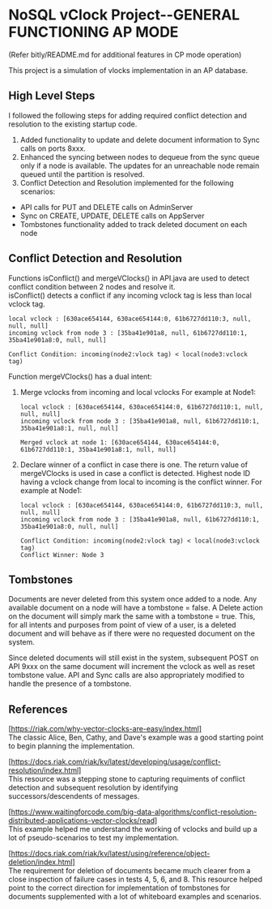 # NoSQL vClock Project--GENERAL FUNCTIONING AP MODE
(Refer bitly/README.md for additional features in CP mode operation)

This project is a simulation of vlocks implementation in an AP database. 


## High Level Steps
I followed the following steps for adding required conflict detection and resolution to the existing startup code.

1. Added functionality to update and delete document information to Sync calls on ports 8xxx.
2. Enhanced the syncing between nodes to dequeue from the sync queue only if a node is available. The updates for an unreachable node remain queued until the partition is resolved.
3. Conflict Detection and Resolution implemented for the following scenarios:
  * API calls for PUT and DELETE calls on AdminServer
  * Sync on CREATE, UPDATE, DELETE calls on AppServer
  * Tombstones functionality added to track deleted document on each node


## Conflict Detection and Resolution
Functions isConflict() and mergeVClocks() in API.java are used to detect conflict condition between 2 nodes and resolve it. </br> 
isConflict() detects a conflict if any incoming vclock tag is less than local vclock tag. </br>
```
local vclock : [630ace654144, 630ace654144:0, 61b6727dd110:3, null, null, null]
incoming vclock from node 3 : [35ba41e901a8, null, 61b6727dd110:1, 35ba41e901a8:0, null, null]

Conflict Condition: incoming(node2:vlock tag) < local(node3:vclock tag)
```


Function mergeVClocks() has a dual intent:
1. Merge vclocks from incoming and local vclocks 
   For example at Node1:
   ```
   local vclock : [630ace654144, 630ace654144:0, 61b6727dd110:1, null, null, null]
   incoming vclock from node 3 : [35ba41e901a8, null, 61b6727dd110:1, 35ba41e901a8:1, null, null]
   
   Merged vclock at node 1: [630ace654144, 630ace654144:0, 61b6727dd110:1, 35ba41e901a8:1, null, null]
   ```
   
2. Declare winner of a conflict in case there is one. The return value of mergeVClocks is used in case a conflict is detected. Highest node ID having a vclock change from local to incoming is the conflict winner.
   For example at Node1:
   ```
   local vclock : [630ace654144, 630ace654144:0, 61b6727dd110:3, null, null, null]
   incoming vclock from node 3 : [35ba41e901a8, null, 61b6727dd110:1, 35ba41e901a8:0, null, null]

   Conflict Condition: incoming(node2:vlock tag) < local(node3:vclock tag)
   Conflict Winner: Node 3
   ```
  
## Tombstones
Documents are never deleted from this system once added to a node. Any available document on a node will have a tombstone = false. A Delete action on the document will simply mark the same with a tombstone = true. This, for all intents and purposes from point of view of a user, is a deleted document and will behave as if there were no requested document on the system.

Since deleted documents will still exist in the system, subsequent POST on API 9xxx on the same document will increment the vclock as well as reset tombstone value. API and Sync calls are also appropriately modified to handle the presence of a tombstone.

## References

[https://riak.com/why-vector-clocks-are-easy/index.html] </br>
The classic Alice, Ben, Cathy, and Dave's example was a good starting point to begin planning the implementation.

[https://docs.riak.com/riak/kv/latest/developing/usage/conflict-resolution/index.html] </br>
This resource was a stepping stone to capturing requiments of conflict detection and subsequent resolution by identifying successors/descendents of messages.

[https://www.waitingforcode.com/big-data-algorithms/conflict-resolution-distributed-applications-vector-clocks/read] </br>
This example helped me understand the working of vclocks and build up a lot of pseudo-scenarios to test my implementation.

[https://docs.riak.com/riak/kv/latest/using/reference/object-deletion/index.html] </br>
The requirement for deletion of documents became much clearer from a close inspection of failure cases in tests 4, 5, 6, and 8. This resource helped point to the correct direction for implementation of tombstones for documents supplemented with a lot of whiteboard examples and scenarios.



